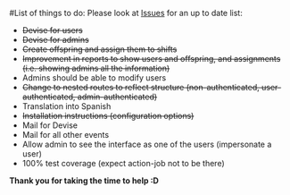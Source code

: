 #List of things to do:
Please look at [Issues](https://github.com/propedeutica/shift-reservation/issues) for an up to date list:
- ~~Devise for users~~
- ~~Devise for admins~~
- ~~Create offspring and assign them to shifts~~
- ~~Improvement in reports to show users and offspring, and assignments (i.e. showing admins all the information)~~
- Admins should be able to modify users
- ~~Change to nested routes to reflect structure (non-authenticated, user-authenticated, admin-authenticated)~~
- Translation into Spanish
- ~~Installation instructions (configuration options)~~
- Mail for Devise
- Mail for all other events
- Allow admin to see the interface as one of the users (impersonate a user)
- 100% test coverage (expect action-job not to be there)

**Thank you for taking the time to help :D**
